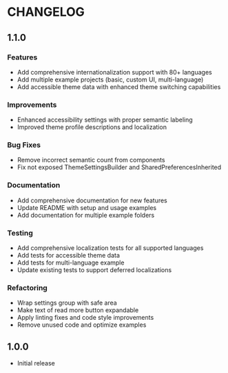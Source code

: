 # CHANGELOG

## 1.1.0

### Features
* Add comprehensive internationalization support with 80+ languages
* Add multiple example projects (basic, custom UI, multi-language)
* Add accessible theme data with enhanced theme switching capabilities

### Improvements
* Enhanced accessibility settings with proper semantic labeling
* Improved theme profile descriptions and localization

### Bug Fixes
* Remove incorrect semantic count from components
* Fix not exposed ThemeSettingsBuilder and SharedPreferencesInherited

### Documentation
* Add comprehensive documentation for new features
* Update README with setup and usage examples
* Add documentation for multiple example folders

### Testing
* Add comprehensive localization tests for all supported languages
* Add tests for accessible theme data
* Add tests for multi-language example
* Update existing tests to support deferred localizations

### Refactoring
* Wrap settings group with safe area
* Make text of read more button expandable
* Apply linting fixes and code style improvements
* Remove unused code and optimize examples

## 1.0.0

* Initial release
